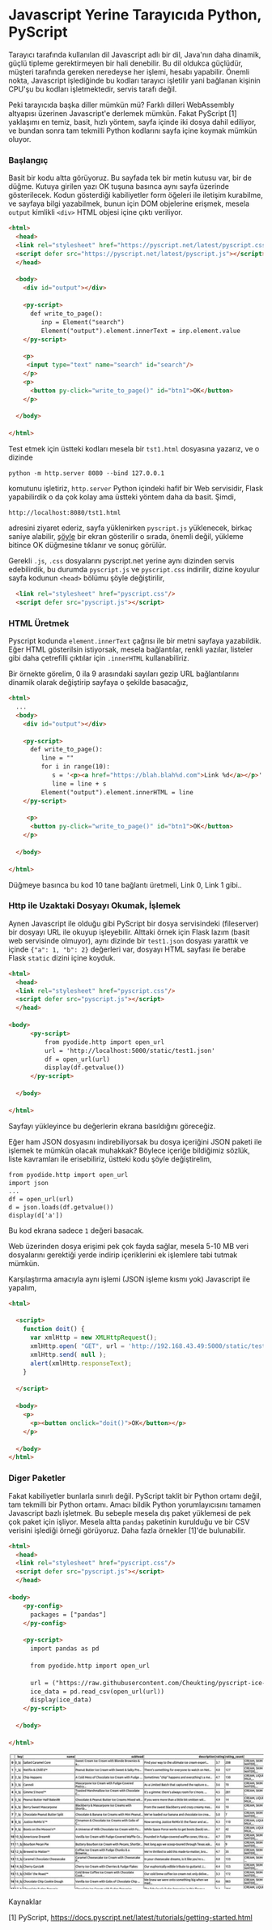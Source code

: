 # Javascript Yerine Tarayıcıda Python, PyScript

Tarayıcı tarafında kullanılan dil Javascript adlı bir dil, Java'nın
daha dinamik, güçlü tipleme gerektirmeyen bir hali denebilir. Bu dil
oldukca güçlüdür, müşteri tarafında gereken neredeyse her işlemi,
hesabı yapabilir. Önemli nokta, Javascript işlediğinde bu kodları
tarayıcı işletilir yani bağlanan kişinin CPU'şu bu kodları
işletmektedir, servis tarafı değil.

Peki tarayıcıda başka diller mümkün mü? Farklı dilleri WebAssembly
altyapısı üzerinen Javascript'e derlemek mümkün. Fakat PyScript [1]
yaklaşımı en temiz, basit, hızlı yöntem, sayfa içinde iki dosya dahil
ediliyor, ve bundan sonra tam tekmilli Python kodlarını sayfa içine
koymak mümkün oluyor.

### Başlangıç

Basit bir kodu altta görüyoruz. Bu sayfada tek bir metin kutusu var,
bir de düğme. Kutuya girilen yazı OK tuşuna basınca aynı sayfa
üzerinde gösterilecek. Kodun gösterdiği kabiliyetler form öğeleri ile
iletişim kurabilme, ve sayfaya bilgi yazabilmek, bunun için DOM
objelerine erişmek, mesela `output` kimlikli `<div>` HTML objesi içine
çıktı veriliyor.

```html
<html>
  <head>
  <link rel="stylesheet" href="https://pyscript.net/latest/pyscript.css"/>
  <script defer src="https://pyscript.net/latest/pyscript.js"></script>
  </head>

  <body>
    <div id="output"></div>
    
    <py-script>
      def write_to_page():
         inp = Element("search")
         Element("output").element.innerText = inp.element.value
    </py-script>
    
    <p>
     <input type="text" name="search" id="search"/>
    </p>
    <p>
      <button py-click="write_to_page()" id="btn1">OK</button>
    </p>
    
  </body>

</html>
```

Test etmek için üstteki kodları mesela bir `tst1.html` dosyasına yazarız,
ve o dizinde 

```
python -m http.server 8080 --bind 127.0.0.1
```

komutunu işletiriz, `http.server` Python içindeki hafif bir Web
servisidir, Flask yapabilirdik o da çok kolay ama üstteki yöntem daha
da basit. Şimdi,

```
http://localhost:8080/tst1.html
```

adresini ziyaret ederiz, sayfa yüklenirken `pyscript.js` yüklenecek,
birkaç saniye alabilir, [şöyle](pyscript_01.jpg) bir ekran gösterilir
o sırada, önemli değil, yükleme bitince OK düğmesine tıklanır ve sonuç
görülür.

Gerekli `.js`, `.css` dosyalarını pyscript.net yerine aynı dizinden
servis edebilirdik, bu durumda `pyscript.js` ve `pyscript.css`
indirilir, dizine koyulur sayfa kodunun `<head>` bölümu şöyle
değiştirilir,

```html
  <link rel="stylesheet" href="pyscript.css"/>
  <script defer src="pyscript.js"></script>
```

### HTML Üretmek

Pyscript kodunda `element.innerText` çağrısı ile bir metni sayfaya yazabildik.
Eğer HTML gösterilsin istiyorsak, mesela bağlantılar, renkli yazılar, listeler
gibi daha çetrefilli çıktılar için `.innerHTML` kullanabiliriz.

Bir örnekte görelim, 0 ila 9 arasındaki sayıları gezip URL bağlantılarını
dinamik olarak değiştirip sayfaya o şekilde basacağız,

```html
<html>
  ...
  <body>
    <div id="output"></div>
    
    <py-script>
      def write_to_page():
         line = ""
         for i in range(10):
            s = '<p><a href="https://blah.blah%d.com">Link %d</a></p>' % (i,i)
            line = line + s
         Element("output").element.innerHTML = line
    </py-script>
    
     <p>
      <button py-click="write_to_page()" id="btn1">OK</button>
    </p>
    
  </body>
  
</html>
```

Düğmeye basınca bu kod 10 tane bağlantı üretmeli, Link 0, Link 1 gibi..

### Http ile Uzaktaki Dosyayı Okumak, İşlemek

Aynen Javascript ile olduğu gibi PyScript bir dosya servisindeki
(fileserver) bir dosyayı URL ile okuyup işleyebilir. Alttaki örnek
için Flask lazım (basit web servisinde olmuyor), aynı dizinde bir
`test1.json` dosyası yarattık ve içinde `{"a": 1, "b": 2}` değerleri
var, dosyayı HTML sayfası ile berabe Flask `static` dizini içine
koyduk.

```html
<html>
  <head>
  <link rel="stylesheet" href="pyscript.css"/>
  <script defer src="pyscript.js"></script>
  </head>

<body>    
      <py-script>
          from pyodide.http import open_url
          url = 'http://localhost:5000/static/test1.json'
          df = open_url(url)
          display(df.getvalue())
      </py-script>
    
  </body>
  
</html>
```

Sayfayı yükleyince bu değerlerin ekrana basıldığını göreceğiz.

Eğer ham JSON dosyasını indirebiliyorsak bu dosya içeriğini JSON
paketi ile işlemek te mümkün olacak muhakkak? Böylece içeriğe
bildiğimiz sözlük, liste kavramları ile erisebiliriz, üstteki kodu
şöyle değiştirelim,

```
from pyodide.http import open_url
import json
...
df = open_url(url)
d = json.loads(df.getvalue())
display(d['a'])
```

Bu kod ekrana sadece `1` değeri basacak.

Web üzerinden dosya erişimi pek çok fayda sağlar, mesela 5-10 MB veri
dosyalarını gerektiği yerde indirip içeriklerini ek işlemlere tabi
tutmak mümkün.

Karşılaştırma amacıyla aynı işlemi (JSON işleme kısmı yok) Javascript ile
yapalım,

```html
<html>

  <script>
    function doit() {
      var xmlHttp = new XMLHttpRequest();
      xmlHttp.open( "GET", url = 'http://192.168.43.49:5000/static/test1.json', false ); 
      xmlHttp.send( null );
      alert(xmlHttp.responseText);
    }

  </script>
  
  <body>
    <p>
      <p><button onclick="doit()">OK</button></p>
    </p>

  </body>
</html>
```

### Diger Paketler

Fakat kabiliyetler bunlarla sınırlı değil. PyScript taklit bir Python
ortamı değil, tam tekmilli bir Python ortamı. Amacı bildik Python
yorumlayıcısını tamamen Javascript bazlı işletmek. Bu sebeple mesela
dış paket yüklemesi de pek çok paket için işliyor. Mesela altta
`pandaş` paketinin kurulduğu ve bir CSV verisini işlediği örneği
görüyoruz. Daha fazla örnekler [1]'de bulunabilir.

```html
<html>
  <head>
  <link rel="stylesheet" href="pyscript.css"/>
  <script defer src="pyscript.js"></script>
  </head>

<body>    
    <py-config>
      packages = ["pandas"]
    </py-config>

    <py-script>
      import pandas as pd

      from pyodide.http import open_url

      url = ("https://raw.githubusercontent.com/Cheukting/pyscript-ice-cream/main/bj-products.csv")
      ice_data = pd.read_csv(open_url(url))
      display(ice_data)
    </py-script>

  </body>
  
</html>
```

![](pyscript_02.jpg)

Kaynaklar

[1] PyScript, https://docs.pyscript.net/latest/tutorials/getting-started.html

